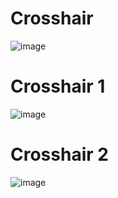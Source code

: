# Crosshair

![image](https://user-images.githubusercontent.com/96681438/226177426-1c4ce03a-8556-40c9-9bb4-f526e5ae0e60.png)


# Crosshair 1

![image](https://user-images.githubusercontent.com/96681438/226177428-5af389b4-97ca-4ef4-8749-172864aa259c.png)


# Crosshair 2

![image](https://user-images.githubusercontent.com/96681438/226177432-f972a7d3-6502-42ad-9bc2-e4da25908ce6.png)
